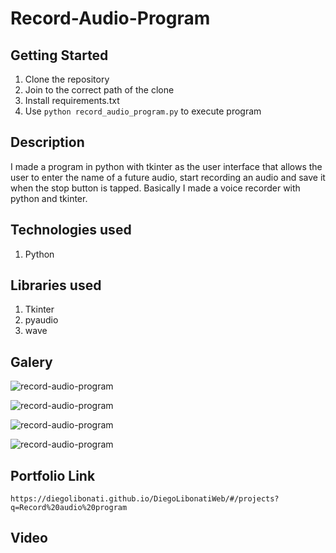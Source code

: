 # Record-Audio-Program

## Getting Started

1. Clone the repository
2. Join to the correct path of the clone
3. Install requirements.txt
4. Use `python record_audio_program.py` to execute program

## Description

I made a program in python with tkinter as the user interface that allows the user to enter the name of a future audio, start recording an audio and save it when the stop button is tapped. Basically I made a voice recorder with python and tkinter.

## Technologies used

1. Python

## Libraries used

1. Tkinter
2. pyaudio
3. wave

## Galery

![record-audio-program](https://raw.githubusercontent.com/DiegoLibonati/DiegoLibonatiWeb/main/data/projects/Python/Imagenes/audiorecorder-0.jpg)

![record-audio-program](https://raw.githubusercontent.com/DiegoLibonati/DiegoLibonatiWeb/main/data/projects/Python/Imagenes/audiorecorder-1.jpg)

![record-audio-program](https://raw.githubusercontent.com/DiegoLibonati/DiegoLibonatiWeb/main/data/projects/Python/Imagenes/audiorecorder-2.jpg)

![record-audio-program](https://raw.githubusercontent.com/DiegoLibonati/DiegoLibonatiWeb/main/data/projects/Python/Imagenes/audiorecorder-3.jpg)

## Portfolio Link

`https://diegolibonati.github.io/DiegoLibonatiWeb/#/projects?q=Record%20audio%20program`

## Video

